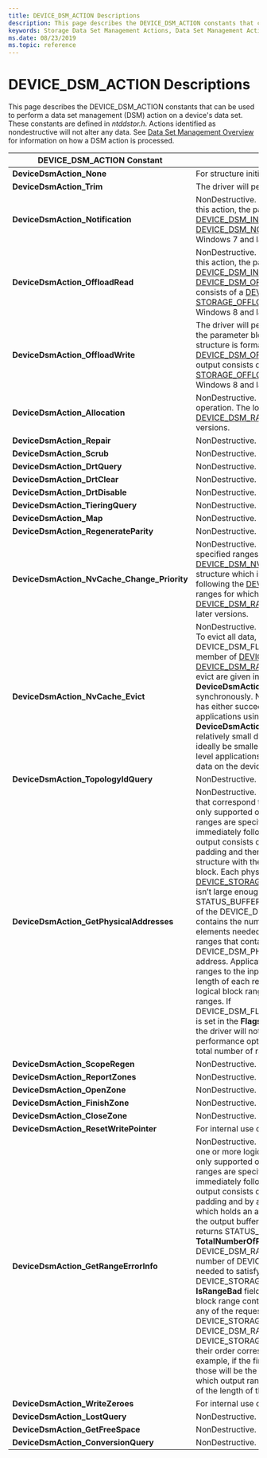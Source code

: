 ```yaml
---
title: DEVICE_DSM_ACTION Descriptions
description: This page describes the DEVICE_DSM_ACTION constants that can be used to perform a data set management (DSM) action on a device's data-set attributes.
keywords: Storage Data Set Management Actions, Data Set Management Actions, DSM Actions
ms.date: 08/23/2019
ms.topic: reference
---
```


# DEVICE_DSM_ACTION Descriptions

This page describes the DEVICE_DSM_ACTION constants that can be used to perform a data set management (DSM) action on a device's data set. These constants are defined in *ntddstor.h*. Actions identified as nondestructive will not alter any data. See [Data Set Management Overview](data-set-management-overview.md) for information on how a DSM action is processed.

| DEVICE_DSM_ACTION Constant | Description |
| -------------------------- | ----------- |
| **DeviceDsmAction_None** | For structure initialization purposes only. |
| **DeviceDsmAction_Trim** | The driver will perform a trim operation. |
| **DeviceDsmAction_Notification** | NonDestructive. The driver will perform a notification operation. For this action, the parameter block immediately following the [DEVICE_DSM_INPUT](/windows-hardware/drivers/ddi/ntddstor/ns-ntddstor-_device_manage_data_set_attributes) structure is formatted as a [DEVICE_DSM_NOTIFICATION_PARAMETERS](/windows-hardware/drivers/ddi/ntddstor/ns-ntddstor-_device_dsm_notification_parameters) structure. Supported in Windows 7 and later versions. |
| **DeviceDsmAction_OffloadRead** | NonDestructive. The driver performs an offload read operation. For this action, the parameter block immediately following the [DEVICE_DSM_INPUT](/windows-hardware/drivers/ddi/ntddstor/ns-ntddstor-_device_manage_data_set_attributes) structure is formatted as a [DEVICE_DSM_OFFLOAD_READ_PARAMETERS](/windows-hardware/drivers/ddi/ntddstor/ns-ntddstor-_device_dsm_offload_read_parameters) structure. The output consists of a [DEVICE_DSM_OUTPUT](/windows-hardware/drivers/ddi/ntddstor/ns-ntddstor-_device_manage_data_set_attributes_output) structure, followed by a [STORAGE_OFFLOAD_READ_OUTPUT](/windows-hardware/drivers/ddi/ntddstor/ns-ntddstor-_storage_offload_read_output) structure. Supported in Windows 8 and later versions. |
| **DeviceDsmAction_OffloadWrite** | The driver will perform an offload write operation. For this action, the parameter block immediately following the [DEVICE_DSM_INPUT](/windows-hardware/drivers/ddi/ntddstor/ns-ntddstor-_device_manage_data_set_attributes) structure is formatted as a [DEVICE_DSM_OFFLOAD_WRITE_PARAMETERS](/windows-hardware/drivers/ddi/ntddstor/ns-ntddstor-_device_dsm_offload_write_parameters) structure. The output consists of a [DEVICE_DSM_OUTPUT](/windows-hardware/drivers/ddi/ntddstor/ns-ntddstor-_device_manage_data_set_attributes_output) structure, followed by a [STORAGE_OFFLOAD_WRITE_OUTPUT](/windows-hardware/drivers/ddi/ntddstor/ns-ntddstor-_storage_offload_write_output) structure. Supported in Windows 8 and later versions. |
| **DeviceDsmAction_Allocation** | NonDestructive. The driver will perform a logical block provisioning operation. The logical block range is specified in a single [DEVICE_DSM_RANGE](/windows-hardware/drivers/ddi/ntddstor/ns-ntddstor-_device_data_set_range) structure. Supported in Windows 8 and later versions. |
| **DeviceDsmAction_Repair** | NonDestructive. For internal use only. |
| **DeviceDsmAction_Scrub** | NonDestructive. For internal use only. |
| **DeviceDsmAction_DrtQuery** | NonDestructive. For internal use only. |
| **DeviceDsmAction_DrtClear** | NonDestructive. For internal use only. |
| **DeviceDsmAction_DrtDisable** | NonDestructive. For internal use only. |
| **DeviceDsmAction_TieringQuery** | NonDestructive. For internal use only. |
| **DeviceDsmAction_Map** | NonDestructive. For internal use only. |
| **DeviceDsmAction_RegenerateParity** | NonDestructive. For internal use only. |
| **DeviceDsmAction_NvCache_Change_Priority** | NonDestructive. The driver will change the caching priority of specified ranges of logical blocks. The new target priority is set in a [DEVICE_DSM_NVCACHE_CHANGE_PRIORITY_PARAMETERS](/windows-hardware/drivers/ddi/ntddstor/ns-ntddstor-_device_dsm_nvcache_change_priority_parameters) structure which is located in the parameter block immediately following the [DEVICE_DSM_INPUT](/windows-hardware/drivers/ddi/ntddstor/ns-ntddstor-_device_manage_data_set_attributes) structure. The logical block ranges for which to change priority are given in one or more [DEVICE_DSM_RANGE](/windows-hardware/drivers/ddi/ntddstor/ns-ntddstor-_device_data_set_range) structures. Supported in Windows 8.1 and later versions. |
| **DeviceDsmAction_NvCache_Evict** | NonDestructive. The driver will evict data from the caching medium. To evict all data, set the DEVICE_DSM_FLAG_ENTIRE_DATA_SET_RANGE flag in the **Flags** member of [DEVICE_DSM_INPUT](/windows-hardware/drivers/ddi/ntddstor/ns-ntddstor-_device_manage_data_set_attributes) and do not include any [DEVICE_DSM_RANGE](/windows-hardware/drivers/ddi/ntddstor/ns-ntddstor-_device_data_set_range) structures. Specific logical block ranges to evict are given in one or more [DEVICE_DSM_RANGE](/windows-hardware/drivers/ddi/ntddstor/ns-ntddstor-_device_data_set_range) structures. The **DeviceDsmAction_NvCache_Evict** action is executed synchronously. No other actions are serviced until the evict action has either succeeded or failed. In order to limit its impact on applications using the device, each **DeviceDsmAction_NvCache_Evict** action issued should include relatively small data ranges. They should not exceed 10 MB and ideally be smaller than 2 MB. This will minimize the chance that user level applications will experience noticeable delays when accessing data on the device. Supported in Windows 8.1 and later versions. |
| **DeviceDsmAction_TopologyIdQuery** | NonDestructive. For internal use only. |
| **DeviceDsmAction_GetPhysicalAddresses** | NonDestructive. The driver will return the physical address ranges that correspond to one or more logical block ranges. This action is only supported on persistent memory disks. The logical block ranges are specified as a series of [DEVICE_DSM_RANGE](/windows-hardware/drivers/ddi/ntddstor/ns-ntddstor-_device_data_set_range) structures immediately following the DEVICE_DSM_INPUT structure. The output consists of a [DEVICE_DSM_OUTPUT](/windows-hardware/drivers/ddi/ntddstor/ns-ntddstor-_device_manage_data_set_attributes_output) structure, followed by padding and then a [DEVICE_DSM_PHYSICAL_ADDRESSES_OUTPUT](/windows-hardware/drivers/ddi/ntddstor/ns-ntddstor-_device_dsm_physical_addresses_output) structure with the physical address ranges requested in the output block. Each physical address range is returned in a [DEVICE_STORAGE_ADDRESS_RANGE](/windows-hardware/drivers/ddi/ntddstor/ns-ntddstor_device_storage_address_range) structure. If the output buffer isn’t large enough to hold all the data, the DSM returns STATUS_BUFFER_OVERFLOW and the **TotalNumberOfRanges** field of the DEVICE_DSM_PHYSICAL_ADDRESSES_OUTPUT structure contains the number of DEVICE_STORAGE_ADDRESS_RANGE elements needed to satisfy the request. Any physical address ranges that contain a memory error will have DEVICE_DSM_PHYSICAL_ADDRESS_HAS_MEMORY_ERROR as its address. Applications can map the returned physical address ranges to the input logical block ranges by keeping track of the length of each returned physical address range. Note that a single logical block range can correspond to many physical address ranges. If DEVICE_DSM_FLAG_PHYSICAL_ADDRESSES_OMIT_TOTAL_RANGES is set in the **Flags** field of the [DEVICE_DSM_INPUT](/windows-hardware/drivers/ddi/ntddstor/ns-ntddstor-_device_manage_data_set_attributes) structure, then the driver will not compute **TotalNumberOfRanges**. This is a performance optimization for callers that don’t need to know the total number of ranges. |
| **DeviceDsmAction_ScopeRegen** | NonDestructive. For internal use only. |
| **DeviceDsmAction_ReportZones** | NonDestructive. For internal use only. |
| **DeviceDsmAction_OpenZone** | NonDestructive. For internal use only. |
| **DeviceDsmAction_FinishZone** | NonDestructive. For internal use only. |
| **DeviceDsmAction_CloseZone** | NonDestructive. For internal use only. |
| **DeviceDsmAction_ResetWritePointer** | For internal use only. |
| **DeviceDsmAction_GetRangeErrorInfo** | NonDestructive. The driver will return information about whether one or more logical block ranges contain any media errors. This is only supported on persistent memory disks. The logical block ranges are specified as a series of [DEVICE_DSM_RANGE](/windows-hardware/drivers/ddi/ntddstor/ns-ntddstor-_device_data_set_range) structures immediately following the [DEVICE_DSM_INPUT](/windows-hardware/drivers/ddi/ntddstor/ns-ntddstor-_device_manage_data_set_attributes) structure. The output consists of a [DEVICE_DSM_OUTPUT](/windows-hardware/drivers/ddi/ntddstor/ns-ntddstor-_device_manage_data_set_attributes_output) structure, followed by padding and by a [DEVICE_DSM_RANGE_ERROR_OUTPUT](/windows-hardware/drivers/ddi/ntddstor/ns-ntddstor-_device_dsm_range_error_info)) structure which holds an array of [DEVICE_STORAGE_RANGE_ATTRIBUTES](/windows-hardware/drivers/ddi/ntddstor/ns-ntddstor_device_storage_range_attributes). If the output buffer isn’t large enough to hold all the data, the DSM returns STATUS_BUFFER_OVERFLOW and the **TotalNumberOfRanges** field of the DEVICE_DSM_RANGE_ERROR_OUTPUT structure contains the number of DEVICE_STORAGE_RANGE_ATTRIBUTES elements needed to satisfy the request. Each DEVICE_STORAGE_RANGE_ATTRIBUTES structure contains an **IsRangeBad** field. The driver sets that field to 1 when the logical block range contains a media error. If there are no media errors in any of the requested ranges, the driver sets DEVICE_STORAGE_NO_ERRORS in the Flags field of DEVICE_DSM_RANGE_ERROR_OUTPUT. The elements of the DEVICE_STORAGE_RANGE_ATTRIBUTES array are sorted so that their order corresponds to the order of the input ranges. For example, if the first input range was broken into 3 output ranges, those will be the first 3 ranges in the array. The caller can learn which output ranges correspond to an input range by keeping track of the length of the output ranges. |
| **DeviceDsmAction_WriteZeroes** | For internal use only. |
| **DeviceDsmAction_LostQuery** | NonDestructive. For internal use only. |
| **DeviceDsmAction_GetFreeSpace** | NonDestructive. For internal use only. |
| **DeviceDsmAction_ConversionQuery** | NonDestructive. For internal use only. |
